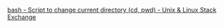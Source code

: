  [bash - Script to change current directory (cd, pwd) - Unix & Linux Stack Exchange](https://unix.stackexchange.com/questions/27139/script-to-change-current-directory-cd-pwd) 